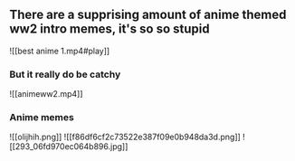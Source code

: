 ## There are a supprising amount of anime themed ww2 intro memes, it's so so stupid
![[best anime 1.mp4#play]]
### But it really do be catchy
![[animeww2.mp4]]
### Anime memes
![[olijhih.png]]
![[f86df6cf2c73522e387f09e0b948da3d.png]]
![[293_06fd970ec064b896.jpg]]

